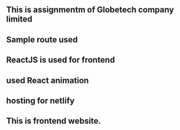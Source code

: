 ## This is assignmentm of  Globetech company limited 
## Sample route used
## ReactJS  is used for frontend
## used React animation 
## hosting for netlify
## This is frontend website.



